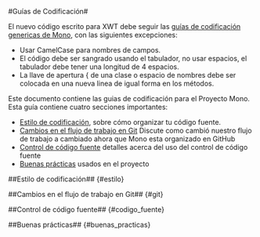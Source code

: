 <!--
Coding Guidelines

New code written for XWT should follow the generic Mono Coding Guidelines, with the following exceptions:

use camelCase for field names
code must be indented using tabs, not spaces, and tabs have a width equal to 4 spaces
the opening brace { of a class or namespace should be put on a new line, like methods
lines should be wrapped to 120 chars, not 80
-->

#Guías de Codificación#

El nuevo código escrito para XWT debe seguir las
[guías de codificación genericas de Mono](http://www.mono-project.com/Coding_Guidelines),
con las siguientes excepciones:

* Usar CamelCase para nombres de campos.
* El código debe ser sangrado usando el tabulador, no usar espacios, el tabulador debe tener una longitud de 4 espacios.
* La llave de apertura { de una clase o espacio de nombres debe ser colocada en una nueva linea de igual forma en los
métodos.

<!--
This document contains the coding guidelines for the Mono Project. It contains four major sections:

Style Guidelines, on how to organize your source code.
Git Workflow Changes discusses how our workflow has changed now that Mono is hosted on GitHub.
Source Code Control details our source code control use.
Best Practices, used in the project.
-->

Este documento contiene las guias de codificación para el Proyecto Mono. Esta guía contiene cuatro secciones importantes:

* [Estilo de codificación](#estilo), sobre cómo organizar tu código fuente.
* [Cambios en el flujo de trabajo en Git](#git) Discute como cambió nuestro flujo de trabajo a cambiado ahora que Mono
esta organizado en GitHub
* [Control de código fuente](#codigo_fuente) detalles acerca del uso del control de código fuente
* [Buenas prácticas](#buenas_practicas) usados en el proyecto

##Estilo de codificación##      {#estilo}

##Cambios en el flujo de trabajo en Git##       {#git}

##Control de código fuente##        {#codigo_fuente}

##Buenas prácticas##        {#buenas_practicas}



